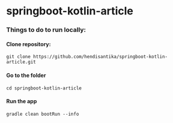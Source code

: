 # springboot-kotlin-article

### Things to do to run locally:
#### Clone repository:
```
git clone https://github.com/hendisantika/springboot-kotlin-article.git
```

#### Go to the folder
```
cd springboot-kotlin-article
```

#### Run the app
```
gradle clean bootRun --info
```